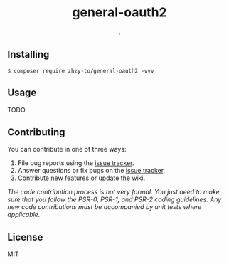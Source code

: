<h1 align="center"> general-oauth2 </h1>

<p align="center"> .</p>


## Installing

```shell
$ composer require zhzy-to/general-oauth2 -vvv
```

## Usage

TODO

## Contributing

You can contribute in one of three ways:

1. File bug reports using the [issue tracker](https://github.com/zhzy-to/general-oauth2/issues).
2. Answer questions or fix bugs on the [issue tracker](https://github.com/zhzy-to/general-oauth2/issues).
3. Contribute new features or update the wiki.

_The code contribution process is not very formal. You just need to make sure that you follow the PSR-0, PSR-1, and PSR-2 coding guidelines. Any new code contributions must be accompanied by unit tests where applicable._

## License

MIT